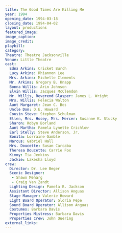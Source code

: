 ```yaml
---
title: The Good Times Are Killing Me
year: 1994
opening_date: 1994-03-18
closing_date: 1994-04-02
layout: productions
featured_image: 
image_caption:
image_credit:
playbill: 
category: 
Theatre: Theatre Jacksonville
Venue: Little Theatre
cast:
  Edna Arkins: Cricket Burch
  Lucy Arkins: Rhiannon Lee
  Mrs. Arkins: Michelle Clements
  Mr. Arkins: Gregory B. Knapp
  Bonna Willis: Arin Johnson
  Elvin Willis: Jacques McClendon
  Mr. Willis, Reverend Glasper: James L. Wright
  Mrs. Willis: Felecia Walton
  Aunt Margaret: Jean C. Bos
  Uncle Don: D.E. Howard
  Cousin Steve: Stephen Schulman
  Ellen, Mrs. Hosey, Mrs. Mercer: Susanne K. Stucky
  Sharon: Robyn Borland
  Aunt Martha: Pamela Lynette Crichlow
  Earl Stelly: Steve Anderson, Jr.
  Bonita: Lorraine Gamble
  Marcus: Gabriel Hall
  Mrs. Doucette: Susan Carcaba
  Theresa Doucette: Carrie Fox
  Kimmy: Tia Jenkins
  Jackie: Lakesha Lloyd
crew:
  Director: Dr. Lee Beger
  Scenic Designer: 
   - Shawn Meharg
   - Craig Van Zandt
  Lighting Design: Pamela B. Jackson
  Assistant Director: Allison Anguas
  Stage Manager: Valerie Howard
  Light Board Operator: Gloria Pepe
  Sound Board Operator: Allison Anguas
  Costumes: Barbara Davis
  Properties Mistress: Barbara Davis
  Properties Crew: John Quering
external_links:
---
```


